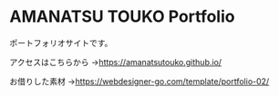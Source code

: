 # AMANATSU TOUKO Portfolio
ポートフォリオサイトです。

アクセスはこちらから
→https://amanatsutouko.github.io/

お借りした素材
→https://webdesigner-go.com/template/portfolio-02/
